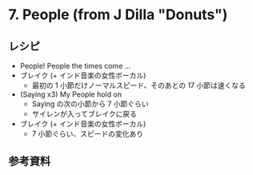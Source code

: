 # 7. People (from J Dilla "Donuts")

## レシピ

* People! People the times come ...
* ブレイク (+ インド音楽の女性ボーカル)
    * 最初の 1 小節だけノーマルスピード、そのあとの 17 小節は速くなる
* (Saying x3) My People hold on
    * Saying の次の小節から 7 小節ぐらい
    * サイレンが入ってブレイクに戻る
* ブレイク (+ インド音楽の女性ボーカル)
    * 7 小節ぐらい、スピードの変化あり

## 参考資料
